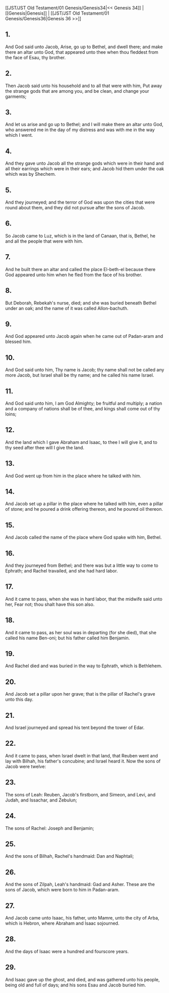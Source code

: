 [[JST/JST Old Testament/01 Genesis/Genesis34|<< Genesis 34]] | [[Genesis|Genesis]] | [[JST/JST Old Testament/01 Genesis/Genesis36|Genesis 36 >>]]
## 1.
And God said unto Jacob, Arise, go up to Bethel, and dwell there; and make there an altar unto God, that appeared unto thee when thou fleddest from the face of Esau, thy brother.
## 2.
Then Jacob said unto his household and to all that were with him, Put away the strange gods that are among you, and be clean, and change your garments;
## 3.
And let us arise and go up to Bethel; and I will make there an altar unto God, who answered me in the day of my distress and was with me in the way which I went.
## 4.
And they gave unto Jacob all the strange gods which were in their hand and all their earrings which were in their ears; and Jacob hid them under the oak which was by Shechem.
## 5.
And they journeyed; and the terror of God was upon the cities that were round about them, and they did not pursue after the sons of Jacob.
## 6.
So Jacob came to Luz, which is in the land of Canaan, that is, Bethel, he and all the people that were with him.
## 7.
And he built there an altar and called the place El-beth-el because there God appeared unto him when he fled from the face of his brother.
## 8.
But Deborah, Rebekah\'s nurse, died; and she was buried beneath Bethel under an oak; and the name of it was called Allon-bachuth.
## 9.
And God appeared unto Jacob again when he came out of Padan-aram and blessed him.
## 10.
And God said unto him, Thy name is Jacob; thy name shall not be called any more Jacob, but Israel shall be thy name; and he called his name Israel.
## 11.
And God said unto him, I am God Almighty; be fruitful and multiply; a nation and a company of nations shall be of thee, and kings shall come out of thy loins;
## 12.
And the land which I gave Abraham and Isaac, to thee I will give it, and to thy seed after thee will I give the land.
## 13.
And God went up from him in the place where he talked with him.
## 14.
And Jacob set up a pillar in the place where he talked with him, even a pillar of stone; and he poured a drink offering thereon, and he poured oil thereon.
## 15.
And Jacob called the name of the place where God spake with him, Bethel.
## 16.
And they journeyed from Bethel; and there was but a little way to come to Ephrath; and Rachel travailed, and she had hard labor.
## 17.
And it came to pass, when she was in hard labor, that the midwife said unto her, Fear not; thou shalt have this son also.
## 18.
And it came to pass, as her soul was in departing (for she died), that she called his name Ben-oni; but his father called him Benjamin.
## 19.
And Rachel died and was buried in the way to Ephrath, which is Bethlehem.
## 20.
And Jacob set a pillar upon her grave; that is the pillar of Rachel\'s grave unto this day.
## 21.
And Israel journeyed and spread his tent beyond the tower of Edar.
## 22.
And it came to pass, when Israel dwelt in that land, that Reuben went and lay with Bilhah, his father\'s concubine; and Israel heard it. Now the sons of Jacob were twelve:
## 23.
The sons of Leah: Reuben, Jacob\'s firstborn, and Simeon, and Levi, and Judah, and Issachar, and Zebulun;
## 24.
The sons of Rachel: Joseph and Benjamin;
## 25.
And the sons of Bilhah, Rachel\'s handmaid: Dan and Naphtali;
## 26.
And the sons of Zilpah, Leah\'s handmaid: Gad and Asher. These are the sons of Jacob, which were born to him in Padan-aram.
## 27.
And Jacob came unto Isaac, his father, unto Mamre, unto the city of Arba, which is Hebron, where Abraham and Isaac sojourned.
## 28.
And the days of Isaac were a hundred and fourscore years.
## 29.
And Isaac gave up the ghost, and died, and was gathered unto his people, being old and full of days; and his sons Esau and Jacob buried him.

